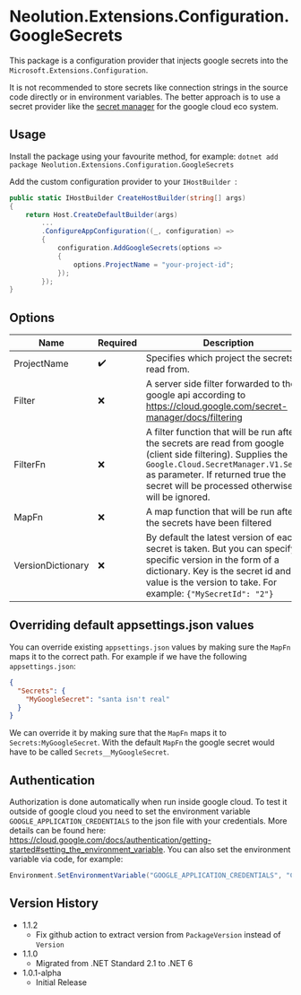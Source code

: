 # Neolution.Extensions.Configuration.GoogleSecrets

This package is a configuration provider that injects google secrets into the `Microsoft.Extensions.Configuration`.

It is not recommended to store secrets like connection strings in the source code directly or in environment variables. The better approach is to use a secret provider like the [secret manager](https://cloud.google.com/secret-manager) for the google cloud eco system. 



## Usage

Install the package using your favourite method, for example: 
`dotnet add package Neolution.Extensions.Configuration.GoogleSecrets`

Add the custom configuration provider to your `IHostBuilder `:

```c#
public static IHostBuilder CreateHostBuilder(string[] args)
{
    return Host.CreateDefaultBuilder(args)
        ...
        .ConfigureAppConfiguration((_, configuration) =>
        {
            configuration.AddGoogleSecrets(options =>
            {
                options.ProjectName = "your-project-id";
            });
        });
}
```



## Options

| Name              | Required           | Description                                                  | Default                                         |
| ----------------- | ------------------ | ------------------------------------------------------------ | ----------------------------------------------- |
| ProjectName       | :heavy_check_mark: | Specifies which project the secrets are read from.           | `null`                                          |
| Filter            | ❌                  | A server side filter forwarded to the google api according to https://cloud.google.com/secret-manager/docs/filtering | `null`                                          |
| FilterFn          | ❌                  | A filter function that will be run after the secrets are read from google (client side filtering). Supplies the `Google.Cloud.SecretManager.V1.Secret` as parameter. If returned true the secret will be processed otherwise it will be ignored. | `secret => true`                                |
| MapFn             | ❌                  | A map function that will be run after the secrets have been filtered | `secret.SecretName.SecretId.Replace("__", ":")` |
| VersionDictionary | ❌                  | By default the latest version of each secret is taken. But you can specify a specific version in the form of a dictionary. Key is the secret id and value is the version to take. For example: `{"MySecretId": "2"}` | `null`                                          |



## Overriding default appsettings.json values

You can override existing `appsettings.json` values by making sure the `MapFn` maps it to the correct path. 
For example if we have the following `appsettings.json`:

```json
{
  "Secrets": {
    "MyGoogleSecret": "santa isn't real"
  }
}
```



We can override it by making sure that the `MapFn` maps it to `Secrets:MyGoogleSecret`. With the default `MapFn` the google secret would have to be called `Secrets__MyGoogleSecret`. 



## Authentication

Authorization is done automatically when run inside google cloud. To test it outside of google cloud you need to set the environment variable `GOOGLE_APPLICATION_CREDENTIALS` to the json file with your credentials. More details can be found here: https://cloud.google.com/docs/authentication/getting-started#setting_the_environment_variable. You can also set the environment variable via code, for example:

```c#
Environment.SetEnvironmentVariable("GOOGLE_APPLICATION_CREDENTIALS", "C:\\temp\\your-file.json");
```



## Version History

- 1.1.2
  - Fix github action to extract version from `PackageVersion` instead of `Version`
- 1.1.0
  - Migrated from .NET Standard 2.1 to .NET 6
- 1.0.1-alpha
  - Initial Release

